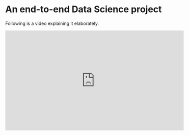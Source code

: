 # An end-to-end Data Science project

Following is a video explaining it elaborately.
<iframe width="560" height="315" src="https://www.youtube.com/embed/8EjjyvhszoA?si=Zvwogdv7F-N4ONzJ" title="YouTube video player" frameborder="0" allow="accelerometer; autoplay; clipboard-write; encrypted-media; gyroscope; picture-in-picture; web-share" referrerpolicy="strict-origin-when-cross-origin" allowfullscreen></iframe>
